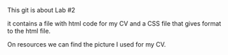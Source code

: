 This git is about Lab #2

it contains a file with html code for my CV 
and a CSS file that gives format to the html file.

On resources we can find the picture I used for my CV.

